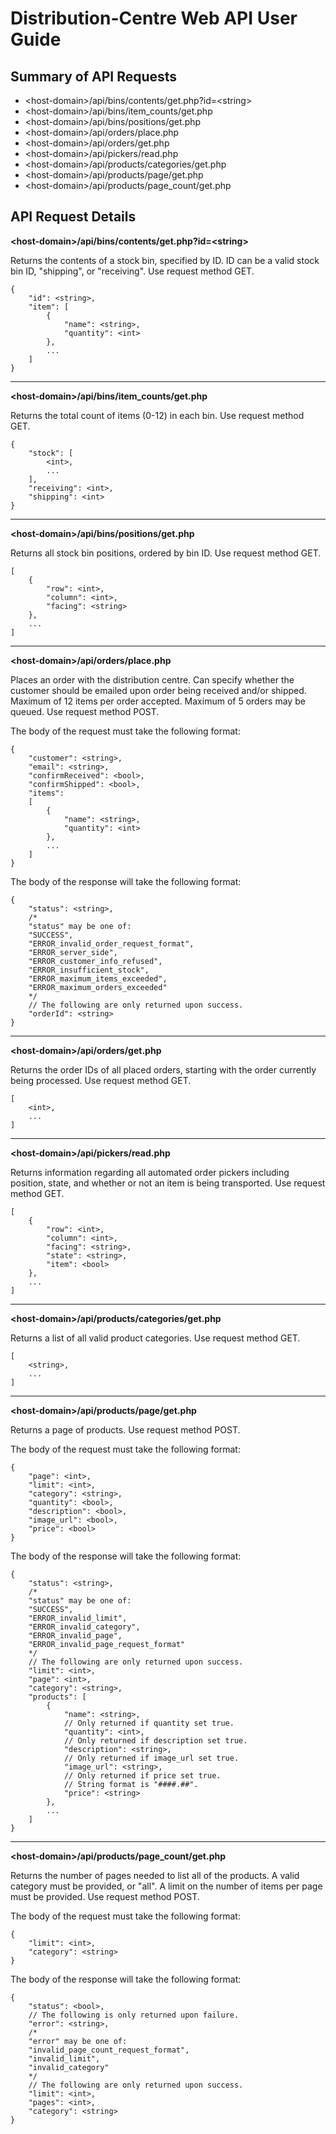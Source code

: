 Distribution-Centre Web API User Guide
======================================

Summary of API Requests
-----------------------

* \<host-domain\>/api/bins/contents/get.php?id=\<string\>
* \<host-domain\>/api/bins/item_counts/get.php
* \<host-domain\>/api/bins/positions/get.php
* \<host-domain\>/api/orders/place.php
* \<host-domain\>/api/orders/get.php
* \<host-domain\>/api/pickers/read.php
* \<host-domain\>/api/products/categories/get.php
* \<host-domain\>/api/products/page/get.php
* \<host-domain\>/api/products/page_count/get.php

API Request Details
-------------------

**\<host-domain\>/api/bins/contents/get.php?id=\<string\>**

Returns the contents of a stock bin, specified by ID. ID can be a valid stock bin ID, "shipping", or "receiving". Use request method GET.

	{
		"id": <string>,
		"item": [
			{
				"name": <string>,
				"quantity": <int>
			},
			...
		]
	}

---

**\<host-domain\>/api/bins/item_counts/get.php**

Returns the total count of items (0-12) in each bin. Use request method GET.

	{
		"stock": [
			<int>,
			...
  		],
  		"receiving": <int>,
		"shipping": <int>
	}

---

**\<host-domain\>/api/bins/positions/get.php**

Returns all stock bin positions, ordered by bin ID. Use request method GET.

	[
		{
			"row": <int>,
			"column": <int>,
			"facing": <string>
		},
		...
	]

---

**\<host-domain\>/api/orders/place.php**

Places an order with the distribution centre. Can specify whether the customer should be emailed upon order being received and/or shipped. Maximum of 12 items per order accepted. Maximum of 5 orders may be queued. Use request method POST.

The body of the request must take the following format:

	{
    	"customer": <string>,
		"email": <string>,
		"confirmReceived": <bool>,
		"confirmShipped": <bool>,
		"items":
		[
			{
				"name": <string>,
				"quantity": <int>
			},
			...
		]
	}

The body of the response will take the following format:

	{
		"status": <string>,
		/*
		"status" may be one of:
		"SUCCESS",
		"ERROR_invalid_order_request_format",
		"ERROR_server_side",
		"ERROR_customer_info_refused",
		"ERROR_insufficient_stock",
		"ERROR_maximum_items_exceeded",
		"ERROR_maximum_orders_exceeded"
		*/
		// The following are only returned upon success.
		"orderId": <string>
	}

---

**\<host-domain\>/api/orders/get.php**

Returns the order IDs of all placed orders, starting with the order currently being processed. Use request method GET.

	[
		<int>,
		...
	]

---

**\<host-domain\>/api/pickers/read.php**

Returns information regarding all automated order pickers including position, state, and whether or not an item is being transported. Use request method GET.

	[  
		{  
			"row": <int>,  
			"column": <int>,  
			"facing": <string>,  
			"state": <string>,  
			"item": <bool>  
		},  
		...  
	]

---

**\<host-domain\>/api/products/categories/get.php**

Returns a list of all valid product categories. Use request method GET.

	[
		<string>,
		...
	]

---

**\<host-domain\>/api/products/page/get.php**

Returns a page of products. Use request method POST.

The body of the request must take the following format:

	{
		"page": <int>,
		"limit": <int>,
		"category": <string>,
		"quantity": <bool>,
		"description": <bool>,
		"image_url": <bool>,
		"price": <bool>
	}

The body of the response will take the following format:

	{
		"status": <string>,
		/*
		"status" may be one of:
		"SUCCESS",
		"ERROR_invalid_limit",
		"ERROR_invalid_category",
		"ERROR_invalid_page",
		"ERROR_invalid_page_request_format"
		*/
		// The following are only returned upon success.
		"limit": <int>,
		"page": <int>,
		"category": <string>,
		"products": [
			{
				"name": <string>,
				// Only returned if quantity set true.
				"quantity": <int>,
				// Only returned if description set true.
				"description": <string>,
				// Only returned if image_url set true.
      			"image_url": <string>,
				// Only returned if price set true.
				// String format is "####.##".
      			"price": <string>
			},
			...
		]
	}

---

**\<host-domain\>/api/products/page_count/get.php**

Returns the number of pages needed to list all of the products. A valid category must be provided, or "all". A limit on the number of items per page must be provided. Use request method POST.

The body of the request must take the following format:

	{
		"limit": <int>,
		"category": <string>
	}

The body of the response will take the following format:

	{
		"status": <bool>,
		// The following is only returned upon failure.
		"error": <string>,
		/*
		"error" may be one of:
		"invalid_page_count_request_format",
		"invalid_limit",
		"invalid_category"
		*/
		// The following are only returned upon success.
		"limit": <int>,
		"pages": <int>,
		"category": <string>
	}
